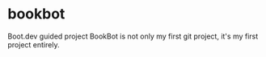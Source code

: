 # bookbot
Boot.dev guided project
BookBot is not only my first git project, it's my first project entirely.